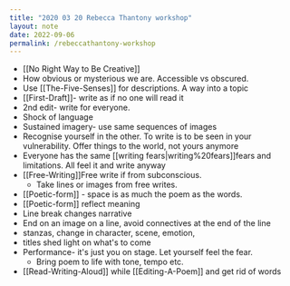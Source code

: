 ```yaml
---
title: "2020 03 20 Rebecca Thantony workshop"
layout: note
date: 2022-09-06
permalink: /rebeccathantony-workshop
---
```


-   [[No Right Way to Be Creative]]
- How obvious or mysterious we are. Accessible vs obscured.
-   Use [[The-Five-Senses]] for descriptions. A way into a topic
-   [[First-Draft]]- write as if no one will read it
-   2nd edit- write for everyone.
-   Shock of language
-   Sustained imagery- use same sequences of images
-   Recognise yourself in the other. To write is to be seen in your vulnerability. Offer things to the world, not yours anymore
-   Everyone has the same [[writing fears|writing%20fears]]fears</a> and limitations. All feel it and write anyway
-   [[Free-Writing]]Free write</a> if from subconscious.
    -   Take lines or images from free writes.
-   [[Poetic-form]] - space is as much the poem as the words.
-   [[Poetic-form]] reflect meaning
-   Line break changes narrative
-   End on an image on a line, avoid connectives at the end of the line
-   stanzas, change in character, scene, emotion,
-   titles shed light on what's to come
-   Performance- it's just you on stage. Let yourself feel the fear.
    -   Bring poem to life with tone, tempo etc.
-   [[Read-Writing-Aloud]] while [[Editing-A-Poem]] and get rid of words

